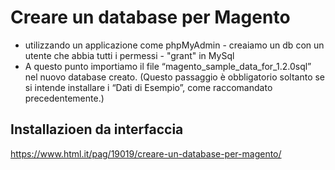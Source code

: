 # Creare un database per Magento

+ utilizzando un applicazione come phpMyAdmin - creaiamo un db con un utente che abbia tutti i permessi - "grant" in MySql
+ A questo punto importiamo il file “magento_sample_data_for_1.2.0sql” nel nuovo database creato. (Questo passaggio è obbligatorio soltanto se si intende installare i “Dati di Esempio”, come raccomandato precedentemente.)

## Installazioen da interfaccia

https://www.html.it/pag/19019/creare-un-database-per-magento/

